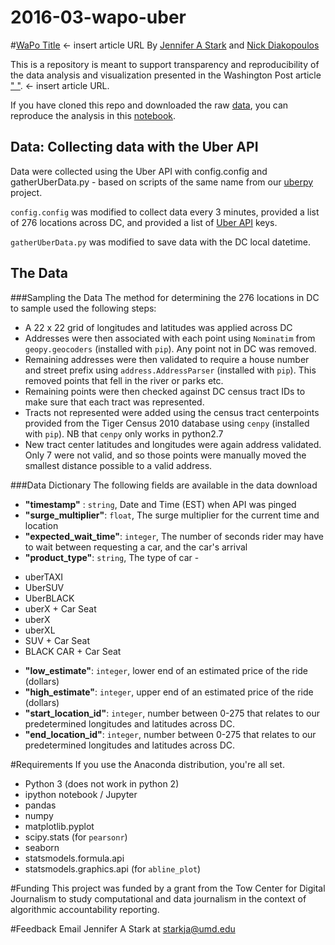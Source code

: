 # 2016-03-wapo-uber

#[WaPo Title](www.wapo...) <- insert article URL
By [Jennifer A Stark](https://github.com/JAStark) and [Nick Diakopoulos](http://www.nickdiakopoulos.com)

This is a repository is meant to support transparency and reproducibility of the data analysis and visualization presented in the Washington Post article [" "](www.wapo...). <- insert article URL. 

If you have cloned this repo and downloaded the raw [data](https://drive.google.com/folderview?id=0B-mutxqHY34rblhORk9raWxQQjQ&usp=sharing),
you can reproduce the analysis in this [notebook](https://github.com/comp-journalism/2016-03-wapo-uber/blob/master/UberSurgePricing_OSC.ipynb). 

## Data: Collecting data with the Uber API
Data were collected using the Uber API with config.config and gatherUberData.py -
based on scripts of the same name from our [uberpy](https://github.com/comp-journalism/uberpy)
project.

`config.config` was modified to collect data every 3 minutes, provided a list of 276
locations across DC, and provided a list of [Uber API](https://developer.uber.com/) keys. 

`gatherUberData.py` was modified to save data with the DC local datetime.

## The Data
###Sampling the Data 
The method for determining the 276 locations in DC to sample used the following steps:
* A 22 x 22 grid of longitudes and latitudes was applied across DC
* Addresses were then associated with each point using `Nominatim` from `geopy.geocoders` (installed with `pip`). Any point not in DC was removed.
* Remaining addresses were then validated to require a house number and street prefix using `address.AddressParser` (installed with `pip`). This removed points that fell in the river or parks etc.
* Remaining points were then checked against DC census tract IDs to make sure that each tract was represented. 
* Tracts not represented were added using the census tract centerpoints provided from the Tiger Census 2010 database using `cenpy` (installed with `pip`). NB that `cenpy` only works in python2.7
* New tract center latitudes and longitudes were again address validated. Only 7 were not valid, and so those points were manually moved the smallest distance possible to a valid address. 

###Data Dictionary
The following fields are available in the data download
* **"timestamp"** : `string`, Date and Time (EST) when API was pinged
* **"surge_multiplier"**: `float`, The surge multiplier for the current time and location
* **"expected_wait_time"**: `integer`, The number of seconds rider may have to wait between requesting a car, and the car's arrival
* **"product_type"**: `string`, The type of car -
 - uberTAXI
 - UberSUV
 - UberBLACK
 - uberX + Car Seat
 - uberX
 - uberXL
 - SUV + Car Seat
 - BLACK CAR + Car Seat
* **"low_estimate"**: `integer`, lower end of an estimated price of the ride (dollars)
* **"high_estimate"**: `integer`, upper end of an estimated price of the ride (dollars)
* **"start_location_id"**: `integer`, number between 0-275 that relates to our predetermined longitudes and latitudes across DC.
* **"end_location_id"**: `integer`,  number between 0-275 that relates to our predetermined longitudes and latitudes across DC. 

#Requirements
If you use the Anaconda distribution, you're all set.

* Python 3 (does not work in python 2)
* ipython notebook / Jupyter
* pandas
* numpy
* matplotlib.pyplot
* scipy.stats  (for `pearsonr`)
* seaborn
* statsmodels.formula.api
* statsmodels.graphics.api (for `abline_plot`)

#Funding
This project was funded by a grant from the Tow Center for Digital Journalism to study computational and data journalism in the context of algorithmic accountability reporting. 

#Feedback
Email Jennifer A Stark at starkja@umd.edu
